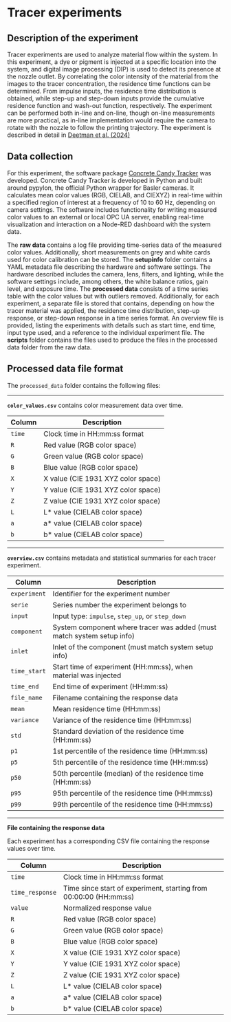 # Tracer experiments

## Description of the experiment

Tracer experiments are used to analyze material flow within the system. In this experiment, a dye or pigment is injected at a specific location into the system, and digital image processing (DIP) is used to detect its presence at the nozzle outlet. By correlating the color intensity of the material from the images to the tracer concentration, the residence time functions can be determined. From impulse inputs, the residence time distribution is obtained, while step-up and step-down inputs provide the cumulative residence function and wash-out function, respectively. The experiment can be performed both in-line and on-line, though on-line measurements are more practical, as in-line implementation would require the camera to rotate with the nozzle to follow the printing trajectory. The experiment is described in detail in [Deetman et al. (2024)](https://doi.org/10.1617/s11527-024-02378-y)

## Data collection

For this experiment, the software package [Concrete Candy Tracker](https://github.com/3DCP-TUe/ConcreteCandyTracker) was developed. Concrete Candy Tracker is developed in Python and built around pypylon, the official Python wrapper for Basler cameras. It calculates mean color values (RGB, CIELAB, and CIEXYZ) in real-time within a specified region of interest at a frequency of 10 to 60 Hz, depending on camera settings. The software includes functionality for writing measured color values to an external or local OPC UA server, enabling real-time visualization and interaction on a Node-RED dashboard with the system data. 

The __raw data__ contains a log file providing time-series data of the measured color values. Additionally, short measurements on grey and white cards used for color calibration can be stored. The __setupinfo__ folder contains a YAML metadata file describing the hardware and software settings. The hardware described includes the camera, lens, filters, and lighting, while the software settings include, among others, the white balance ratios, gain level, and exposure time. The __processed data__ consists of a time series table with the color values but with outliers removed. Additionally, for each experiment, a separate file is stored that contains, depending on how the tracer material was applied, the residence time distribution, step-up response, or step-down response in a time series format. An overview file is provided, listing the experiments with details such as start time, end time, input type used, and a reference to the individual experiment file. The __scripts__ folder contains the files used to produce the files in the processed data folder from the raw data. 

## Processed data file format

The `processed_data` folder contains the following files:

---

**`color_values.csv`** contains color measurement data over time.

| Column     | Description                                      |
|------------|--------------------------------------------------|
| `time`     | Clock time in HH:mm:ss format                    |
| `R`        | Red value (RGB color space)                      |
| `G`        | Green value (RGB color space)                    |
| `B`        | Blue value (RGB color space)                     |
| `X`        | X value (CIE 1931 XYZ color space)               |
| `Y`        | Y value (CIE 1931 XYZ color space)               |
| `Z`        | Z value (CIE 1931 XYZ color space)               |
| `L`        | L* value (CIELAB color space)                    |
| `a`        | a* value (CIELAB color space)                    |
| `b`        | b* value (CIELAB color space)                    |

---

**`overview.csv`** contains metadata and statistical summaries for each tracer experiment.

| Column       | Description                                                                 |
|--------------|-----------------------------------------------------------------------------|
| `experiment` | Identifier for the experiment number                                        |
| `serie`      | Series number the experiment belongs to                                     |
| `input`      | Input type: `impulse`, `step_up`, or `step_down`                            |
| `component`  | System component where tracer was added (must match system setup info)      |
| `inlet`      | Inlet of the component (must match system setup info)                       |
| `time_start` | Start time of experiment (HH:mm:ss), when material was injected             |
| `time_end`   | End time of experiment (HH:mm:ss)                                           |
| `file_name`  | Filename containing the response data                                       |
| `mean`       | Mean residence time (HH:mm:ss)                                              |
| `variance`   | Variance of the residence time (HH:mm:ss)                                   |
| `std`        | Standard deviation of the residence time (HH:mm:ss)                         |
| `p1`         | 1st percentile of the residence time (HH:mm:ss)                             |
| `p5`         | 5th percentile of the residence time (HH:mm:ss)                             |
| `p50`        | 50th percentile (median) of the residence time (HH:mm:ss)                   |
| `p95`        | 95th percentile of the residence time (HH:mm:ss)                            |
| `p99`        | 99th percentile of the residence time (HH:mm:ss)                            |

---

**File containing the response data**

Each experiment has a corresponding CSV file containing the response values over time.

| Column         | Description                                                              |
|----------------|--------------------------------------------------------------------------|
| `time`         | Clock time in HH:mm:ss format                                            |
| `time_response`| Time since start of experiment, starting from 00:00:00 (HH:mm:ss)        |
| `value`        | Normalized response value                                                |
| `R`            | Red value (RGB color space)                                              |
| `G`            | Green value (RGB color space)                                            |
| `B`            | Blue value (RGB color space)                                             |
| `X`            | X value (CIE 1931 XYZ color space)                                       |
| `Y`            | Y value (CIE 1931 XYZ color space)                                       |
| `Z`            | Z value (CIE 1931 XYZ color space)                                       |
| `L`            | L* value (CIELAB color space)                                            |
| `a`            | a* value (CIELAB color space)                                            |
| `b`            | b* value (CIELAB color space)                                            |
